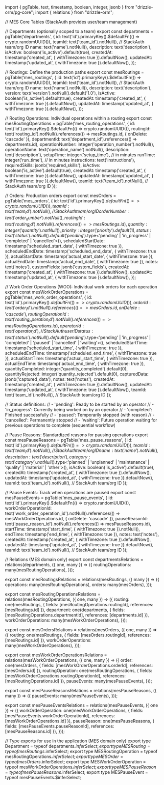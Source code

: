 import { pgTable, text, timestamp, boolean, integer, jsonb } from "drizzle-orm/pg-core";
import { relations } from "drizzle-orm";

// MES Core Tables (StackAuth provides user/team management)

// Departments (optionally scoped to a team)
export const departments = pgTable('departments', {
  id: text('id').primaryKey().$defaultFn(() => crypto.randomUUID()),
  teamId: text('team_id').notNull(), // StackAuth team/org ID
  name: text('name').notNull(),
  description: text('description'),
  isActive: boolean('is_active').default(true),
  createdAt: timestamp('created_at', { withTimezone: true }).defaultNow(),
  updatedAt: timestamp('updated_at', { withTimezone: true }).defaultNow(),
});

// Routings: Define the production paths
export const mesRoutings = pgTable('mes_routings', {
  id: text('id').primaryKey().$defaultFn(() => crypto.randomUUID()),
  teamId: text('team_id').notNull(), // StackAuth team/org ID
  name: text('name').notNull(),
  description: text('description'),
  version: text('version').notNull().default('1.0'),
  isActive: boolean('is_active').default(true),
  createdAt: timestamp('created_at', { withTimezone: true }).defaultNow(),
  updatedAt: timestamp('updated_at', { withTimezone: true }).defaultNow(),
});

// Routing Operations: Individual operations within a routing
export const mesRoutingOperations = pgTable('mes_routing_operations', {
  id: text('id').primaryKey().$defaultFn(() => crypto.randomUUID()),
  routingId: text('routing_id').notNull().references(() => mesRoutings.id, { onDelete: 'cascade' }),
  departmentId: text('department_id').references(() => departments.id),
  operationNumber: integer('operation_number').notNull(),
  operationName: text('operation_name').notNull(),
  description: text('description'),
  setupTime: integer('setup_time'), // in minutes
  runTime: integer('run_time'), // in minutes
  instructions: text('instructions'),
  requiredSkills: jsonb('required_skills'),
  isActive: boolean('is_active').default(true),
  createdAt: timestamp('created_at', { withTimezone: true }).defaultNow(),
  updatedAt: timestamp('updated_at', { withTimezone: true }).defaultNow(),
  teamId: text('team_id').notNull(), // StackAuth team/org ID
});

// Orders: Production orders
export const mesOrders = pgTable('mes_orders', {
  id: text('id').primaryKey().$defaultFn(() => crypto.randomUUID()),
  teamId: text('team_id').notNull(), // StackAuth team/org ID
  orderNumber: text('order_number').notNull(),
  routingId: text('routing_id').notNull().references(() => mesRoutings.id),
  quantity: integer('quantity').notNull(),
  priority: integer('priority').default(1),
  status: text('status').notNull().default('pending').$type<'pending' | 'in_progress' | 'completed' | 'cancelled'>(),
  scheduledStartDate: timestamp('scheduled_start_date', { withTimezone: true }),
  scheduledEndDate: timestamp('scheduled_end_date', { withTimezone: true }),
  actualStartDate: timestamp('actual_start_date', { withTimezone: true }),
  actualEndDate: timestamp('actual_end_date', { withTimezone: true }),
  notes: text('notes'),
  customFields: jsonb('custom_fields'),
  createdAt: timestamp('created_at', { withTimezone: true }).defaultNow(),
  updatedAt: timestamp('updated_at', { withTimezone: true }).defaultNow(),
});

// Work Order Operations (WOO): Individual work orders for each operation
export const mesWorkOrderOperations = pgTable('mes_work_order_operations', {
  id: text('id').primaryKey().$defaultFn(() => crypto.randomUUID()),
  orderId: text('order_id').notNull().references(() => mesOrders.id, { onDelete: 'cascade' }),
  routingOperationId: text('routing_operation_id').notNull().references(() => mesRoutingOperations.id),
  operatorId: text('operator_id'), // StackAuth user ID
  status: text('status').notNull().default('pending').$type<'pending' | 'in_progress' | 'completed' | 'paused' | 'cancelled' | 'waiting'>(),
  scheduledStartTime: timestamp('scheduled_start_time', { withTimezone: true }),
  scheduledEndTime: timestamp('scheduled_end_time', { withTimezone: true }),
  actualStartTime: timestamp('actual_start_time', { withTimezone: true }),
  actualEndTime: timestamp('actual_end_time', { withTimezone: true }),
  quantityCompleted: integer('quantity_completed').default(0),
  quantityRejected: integer('quantity_rejected').default(0),
  capturedData: jsonb('captured_data'),
  notes: text('notes'),
  createdAt: timestamp('created_at', { withTimezone: true }).defaultNow(),
  updatedAt: timestamp('updated_at', { withTimezone: true }).defaultNow(),
  teamId: text('team_id').notNull(), // StackAuth team/org ID
});

// Status definitions:
// - 'pending': Ready to be started by an operator
// - 'in_progress': Currently being worked on by an operator
// - 'completed': Finished successfully
// - 'paused': Temporarily stopped (with reason)
// - 'cancelled': Permanently stopped
// - 'waiting': Future operation waiting for previous operations to complete (sequential workflow)

// Pause Reasons: Standardized reasons for pausing operations
export const mesPauseReasons = pgTable('mes_pause_reasons', {
  id: text('id').primaryKey().$defaultFn(() => crypto.randomUUID()),
  teamId: text('team_id').notNull(), // StackAuth team/org ID
  name: text('name').notNull(),
  description: text('description'),
  category: text('category').notNull().$type<'planned' | 'unplanned' | 'maintenance' | 'quality' | 'material' | 'other'>(),
  isActive: boolean('is_active').default(true),
  createdAt: timestamp('created_at', { withTimezone: true }).defaultNow(),
  updatedAt: timestamp('updated_at', { withTimezone: true }).defaultNow(),
  teamId: text('team_id').notNull(), // StackAuth team/org ID
});

// Pause Events: Track when operations are paused
export const mesPauseEvents = pgTable('mes_pause_events', {
  id: text('id').primaryKey().$defaultFn(() => crypto.randomUUID()),
  workOrderOperationId: text('work_order_operation_id').notNull().references(() => mesWorkOrderOperations.id, { onDelete: 'cascade' }),
  pauseReasonId: text('pause_reason_id').notNull().references(() => mesPauseReasons.id),
  startTime: timestamp('start_time', { withTimezone: true }).notNull(),
  endTime: timestamp('end_time', { withTimezone: true }),
  notes: text('notes'),
  createdAt: timestamp('created_at', { withTimezone: true }).defaultNow(),
  updatedAt: timestamp('updated_at', { withTimezone: true }).defaultNow(),
  teamId: text('team_id').notNull(), // StackAuth team/org ID
});

// Relations (MES domain only)
export const departmentsRelations = relations(departments, ({ one, many }) => ({
  routingOperations: many(mesRoutingOperations),
}));

export const mesRoutingsRelations = relations(mesRoutings, ({ many }) => ({
  operations: many(mesRoutingOperations),
  orders: many(mesOrders),
}));

export const mesRoutingOperationsRelations = relations(mesRoutingOperations, ({ one, many }) => ({
  routing: one(mesRoutings, { fields: [mesRoutingOperations.routingId], references: [mesRoutings.id] }),
  department: one(departments, { fields: [mesRoutingOperations.departmentId], references: [departments.id] }),
  workOrderOperations: many(mesWorkOrderOperations),
}));

export const mesOrdersRelations = relations(mesOrders, ({ one, many }) => ({
  routing: one(mesRoutings, { fields: [mesOrders.routingId], references: [mesRoutings.id] }),
  workOrderOperations: many(mesWorkOrderOperations),
}));

export const mesWorkOrderOperationsRelations = relations(mesWorkOrderOperations, ({ one, many }) => ({
  order: one(mesOrders, { fields: [mesWorkOrderOperations.orderId], references: [mesOrders.id] }),
  routingOperation: one(mesRoutingOperations, { fields: [mesWorkOrderOperations.routingOperationId], references: [mesRoutingOperations.id] }),
  pauseEvents: many(mesPauseEvents),
}));

export const mesPauseReasonsRelations = relations(mesPauseReasons, ({ many }) => ({
  pauseEvents: many(mesPauseEvents),
}));

export const mesPauseEventsRelations = relations(mesPauseEvents, ({ one }) => ({
  workOrderOperation: one(mesWorkOrderOperations, { fields: [mesPauseEvents.workOrderOperationId], references: [mesWorkOrderOperations.id] }),
  pauseReason: one(mesPauseReasons, { fields: [mesPauseEvents.pauseReasonId], references: [mesPauseReasons.id] }),
}));

// Type exports for use in the application (MES domain only)
export type Department = typeof departments.$inferSelect;
export type MESRouting = typeof mesRoutings.$inferSelect;
export type MESRoutingOperation = typeof mesRoutingOperations.$inferSelect;
export type MESOrder = typeof mesOrders.$inferSelect;
export type MESWorkOrderOperation = typeof mesWorkOrderOperations.$inferSelect;
export type MESPauseReason = typeof mesPauseReasons.$inferSelect;
export type MESPauseEvent = typeof mesPauseEvents.$inferSelect;
